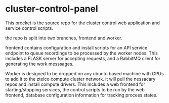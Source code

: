 # cluster-control-panel

This procket is the source repo for the cluster control web application and service control scripts. 

the repo is split into two branches, frontend and worker. 

frontend contains configuration and install scripts for an API service endpoint to queue recordings to be processed by the worker nodes. This includes a FLASK server for accepting requests, and a RabbitMQ client for generating the work messsages. 



Worker is designed to be dropped on any ubuntu based machine with GPUs to add it to the ztelco compute cluster network. it will pull the nessacary repos and install compute drivers. This includes a web frontend for starting/stopping services, the control scripts to be run by the web frontend, database configuration information for tracking process states. 